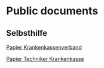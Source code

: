 # Public documents

## Selbsthilfe

[Papier Krankenkassenverband](/selbsthilfe/kksebsthilfe.pdf)

[Papier Techniker Krankenkasse](https://github.com/bwag1104/public_docs/blob/master/selbsthilfe/tksebsthilfe.pdf)




